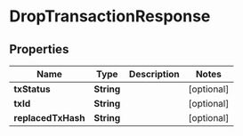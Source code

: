 

# DropTransactionResponse


## Properties

| Name | Type | Description | Notes |
|------------ | ------------- | ------------- | -------------|
|**txStatus** | **String** |  |  [optional] |
|**txId** | **String** |  |  [optional] |
|**replacedTxHash** | **String** |  |  [optional] |




